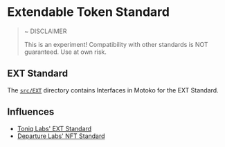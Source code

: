 # Extendable Token Standard

> ~ DISCLAIMER
>
> This is an experiment! Compatibility with other standards is NOT guaranteed. Use at own risk.

## EXT Standard

The [`src/EXT`](./src/EXT) directory contains Interfaces in Motoko for the EXT Standard.

## Influences

- [Toniq Labs' EXT Standard](https://github.com/Toniq-Labs/extendable-token)
- [Departure Labs' NFT Standard](https://github.com/DepartureLabsIC/non-fungible-token)
